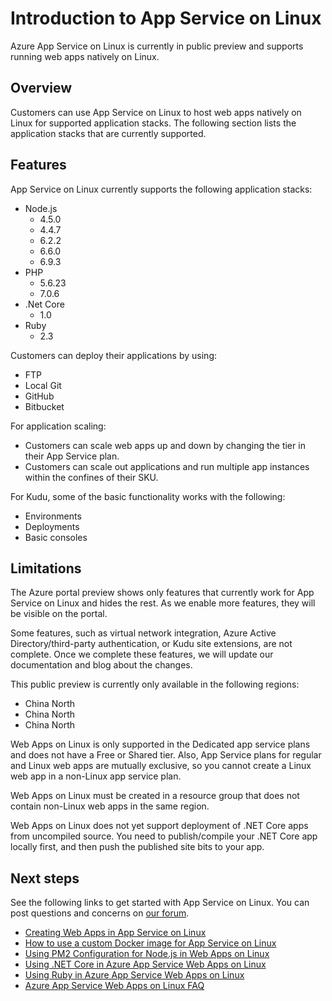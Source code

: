 <!-- not suitable for Mooncake -->

<properties
    pageTitle="Introduction to App Service on Linux | Azure"
    description="Learn about App Service on Linux."
    keywords="azure app service, linux, oss"
    services="app-service"
    documentationcenter=""
    author="naziml"
    manager="erikre"
    editor="" />
<tags
    ms.assetid="bc85eff6-bbdf-410a-93dc-0f1222796676"
    ms.service="app-service"
    ms.workload="na"
    ms.tgt_pltfrm="na"
    ms.devlang="na"
    ms.topic="article"
    ms.date="02/16/2017"
    wacn.date=""
    ms.author="naziml;wesmc" />

# Introduction to App Service on Linux
Azure App Service on Linux is currently in public preview and supports running web apps natively on Linux.

## Overview
Customers can use App Service on Linux to host web apps natively on Linux for supported application stacks. The following section lists the application stacks that are currently supported. 

## Features
App Service on Linux currently supports the following application stacks:

* Node.js
    * 4.5.0
    * 4.4.7
    * 6.2.2
    * 6.6.0
    * 6.9.3
* PHP
    * 5.6.23
    * 7.0.6
* .Net Core
    * 1.0
* Ruby
    * 2.3

Customers can deploy their applications by using:

* FTP
* Local Git
* GitHub
* Bitbucket

For application scaling:

* Customers can scale web apps up and down by changing the tier in their App Service plan.
* Customers can scale out applications and run multiple app instances within the confines of their SKU.

For Kudu, some of the basic functionality works with the following:

* Environments
* Deployments
* Basic consoles

## Limitations
The Azure portal preview shows only features that currently work for App Service on Linux and hides the rest. As we enable more features, they will be visible on the portal.

Some features, such as virtual network integration, Azure Active Directory/third-party authentication, or Kudu site extensions, are not complete. Once we complete these features, we will update our documentation and blog about the changes.

This public preview is currently only available in the following regions:

* China North
* China North 
* China North

Web Apps on Linux is only supported in the Dedicated app service plans and does not have a Free or Shared tier. Also, App Service plans for regular and Linux web apps are mutually exclusive, so you cannot create a Linux web app in a non-Linux app service plan.

Web Apps on Linux must be created in a resource group that does not contain non-Linux web apps in the same region.

Web Apps on Linux does not yet support deployment of .NET Core apps from uncompiled source. You need to publish/compile your .NET Core app locally first, and then push the published site bits to your app.

## Next steps
See the following links to get started with App Service on Linux. You can post questions and concerns on [our forum](https://social.msdn.microsoft.com/forums/azure/home?forum=windowsazurewebsitespreview).

* [Creating Web Apps in App Service on Linux](/documentation/articles/app-service-linux-how-to-create-a-web-app/)
* [How to use a custom Docker image for App Service on Linux](/documentation/articles/app-service-linux-using-custom-docker-image/)
* [Using PM2 Configuration for Node.js in Web Apps on Linux](/documentation/articles/app-service-linux-using-nodejs-pm2/)
* [Using .NET Core in Azure App Service Web Apps on Linux](/documentation/articles/app-service-linux-using-dotnetcore/)
* [Using Ruby in Azure App Service Web Apps on Linux](/documentation/articles/app-service-linux-using-ruby/)
* [Azure App Service Web Apps on Linux FAQ](/documentation/articles/app-service-linux-faq/)